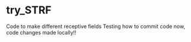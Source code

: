# try_STRF
Code to make different receptive fields
Testing how to commit code now, code changes made locally!!
